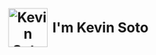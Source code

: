 <h1 align="center" style="display: flex; align-items: center; justify-content: center; gap: 10px;">
  <img src="https://kevinsoto.netlify.app/logo.png" alt="Kevin Soto Logo" width="80" height="80" />
  I'm Kevin Soto
</h1>
